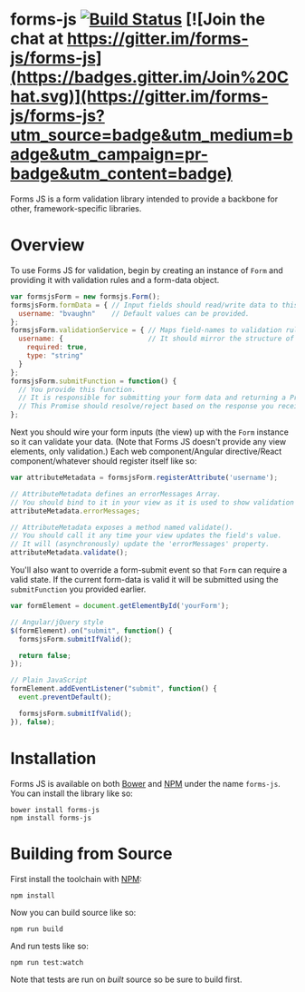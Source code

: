 # forms-js [![Build Status](https://travis-ci.org/forms-js/forms-js.svg)](https://travis-ci.org/forms-js/forms-js) [![Join the chat at https://gitter.im/forms-js/forms-js](https://badges.gitter.im/Join%20Chat.svg)](https://gitter.im/forms-js/forms-js?utm_source=badge&utm_medium=badge&utm_campaign=pr-badge&utm_content=badge)

Forms JS is a form validation library intended to provide a backbone for other, framework-specific libraries.

# Overview

To use Forms JS for validation, begin by creating an instance of `Form` and providing it with validation rules and a form-data object.

```js
var formsjsForm = new formsjs.Form();
formsjsForm.formData = { // Input fields should read/write data to this object.
  username: "bvaughn"    // Default values can be provided.
};
formsjsForm.validationService = { // Maps field-names to validation rules.
  username: {                     // It should mirror the structure of form-data.
    required: true,
    type: "string"
  }
};
formsjsForm.submitFunction = function() {
  // You provide this function.
  // It is responsible for submitting your form data and returning a Promise.
  // This Promise should resolve/reject based on the response you receive after submitting.
};
```

Next you should wire your form inputs (the view) up with the `Form` instance so it can validate your data. (Note that Forms JS doesn't provide any view elements, only validation.) Each web component/Angular directive/React component/whatever should register itself like so:

```js
var attributeMetadata = formsjsForm.registerAttribute('username');

// AttributeMetadata defines an errorMessages Array.
// You should bind to it in your view as it is used to show validation errors.
attributeMetadata.errorMessages;

// AttributeMetadata exposes a method named validate().
// You should call it any time your view updates the field's value.
// It will (asynchronously) update the 'errorMessages' property.
attributeMetadata.validate();
```

You'll also want to override a form-submit event so that `Form` can require a valid state. If the current form-data is valid it will be submitted using the `submitFunction` you provided earlier.

```js
var formElement = document.getElementById('yourForm');

// Angular/jQuery style
$(formElement).on("submit", function() {
  formsjsForm.submitIfValid();

  return false;
});

// Plain JavaScript
formElement.addEventListener("submit", function() {
  event.preventDefault();

  formsjsForm.submitIfValid();
}), false);
```

# Installation

Forms JS is available on both [Bower](http://bower.io/) and [NPM](https://www.npmjs.com/) under the name `forms-js`. You can install the library like so:

```shell
bower install forms-js
npm install forms-js
```

# Building from Source

First install the toolchain with [NPM](https://www.npmjs.org/):

```shell
npm install
```

Now you can build source like so:

```shell
npm run build
```

And run tests like so:

```shell
npm run test:watch
```

Note that tests are run on *built* source so be sure to build first.
